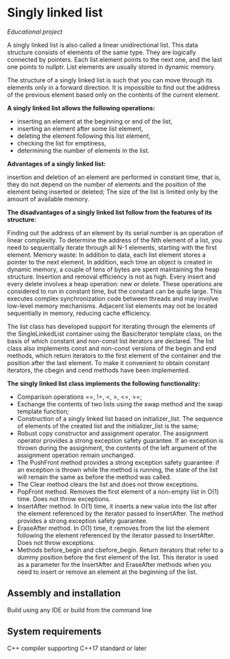 # **Singly linked list**
*Educational project*

A singly linked list is also called a linear unidirectional list. This data structure consists of elements of the same type. They are logically connected by pointers. Each list element points to the next one, and the last one points to nullptr. List elements are usually stored in dynamic memory.

The structure of a singly linked list is such that you can move through its elements only in a forward direction. It is impossible to find out the address of the previous element based only on the contents of the current element.

**A singly linked list allows the following operations:**
- inserting an element at the beginning or end of the list,
- inserting an element after some list element,
- deleting the element following this list element,
- checking the list for emptiness,
- determining the number of elements in the list.

**Advantages of a singly linked list:**

insertion and deletion of an element are performed in constant time, that is, they do not depend on the number of elements and the position of the element being inserted or deleted;
The size of the list is limited only by the amount of available memory.

**The disadvantages of a singly linked list follow from the features of its structure:**

Finding out the address of an element by its serial number is an operation of linear complexity. To determine the address of the Nth element of a list, you need to sequentially iterate through all N-1 elements, starting with the first element.
Memory waste: In addition to data, each list element stores a pointer to the next element. In addition, each time an object is created in dynamic memory, a couple of tens of bytes are spent maintaining the heap structure.
Insertion and removal efficiency is not as high. Every insert and every delete involves a heap operation: new or delete. These operations are considered to run in constant time, but the constant can be quite large. This executes complex synchronization code between threads and may involve low-level memory mechanisms.
Adjacent list elements may not be located sequentially in memory, reducing cache efficiency.


The list class has developed support for iterating through the elements of the SingleLinkedList container using the BasicIterator template class, on the basis of which constant and non-const list iterators are declared.
The list class also implements const and non-const versions of the begin and end methods, which return iterators to the first element of the container and the position after the last element. To make it convenient to obtain constant iterators, the cbegin and cend methods have been implemented.


**The singly linked list class implements the following functionality:**
- Comparison operations ==, !=, <, >, <=, >=;
- Exchange the contents of two lists using the swap method and the swap template function;
- Construction of a singly linked list based on initializer_list. The sequence of elements of the created list and the initializer_list is the same;
- Robust copy constructor and assignment operator. The assignment operator provides a strong exception safety guarantee. If an exception is thrown during the assignment, the contents of the left argument of the assignment operation remain unchanged.
- The PushFront method provides a strong exception safety guarantee: if an exception is thrown while the method is running, the state of the list will remain the same as before the method was called.
- The Clear method clears the list and does not throw exceptions.
- PopFront method. Removes the first element of a non-empty list in O(1) time. Does not throw exceptions.
- InsertAfter method. In O(1) time, it inserts a new value into the list after the element referenced by the iterator passed to InsertAfter. The method provides a strong exception safety guarantee.
- EraseAfter method. In O(1) time, it removes from the list the element following the element referenced by the iterator passed to InsertAfter. Does not throw exceptions.
- Methods before_begin and cbefore_begin. Return iterators that refer to a dummy position before the first element of the list. This iterator is used as a parameter for the InsertAfter and EraseAfter methods when you need to insert or remove an element at the beginning of the list.

## Assembly and installation
Build using any IDE or build from the command line

## System requirements
C++ compiler supporting C++17 standard or later
